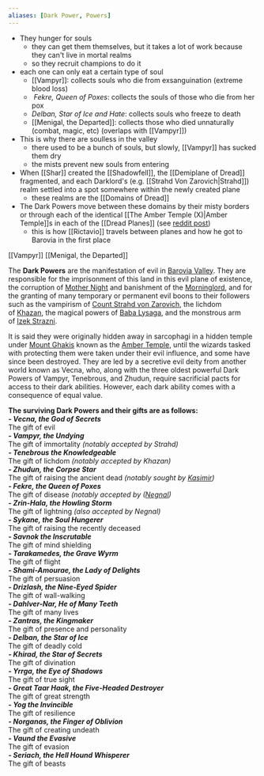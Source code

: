 ```yaml
---
aliases: [Dark Power, Powers]
---
```


- They hunger for souls
	- they can get them themselves, but it takes a lot of work because they can't live in mortal realms
	- so they recruit champions to do it
- each one can only eat a certain type of soul
	- [[Vampyr]]: collects souls who die from exsanguination (extreme blood loss)
	-  _Fekre, Queen of Poxes_: collects the souls of those who die from her pox
	- _Delban, Star of Ice and Hate_: collects souls who freeze to death
	- [[Menigal, the Departed]]: collects those who died unnaturally (combat, magic, etc) (overlaps with [[Vampyr]])
- This is why there are soulless in the valley
	- there used to be a bunch of souls, but slowly, [[Vampyr]] has sucked them dry
	- the mists prevent new souls from entering
- When [[Shar]] created the [[Shadowfell]], the [[Demiplane of Dread]] fragmented, and each Darklord's (e.g. [[Strahd Von Zarovich|Strahd]]) realm settled into a spot somewhere within the newly created plane
	- these realms are the [[Domains of Dread]]
- The Dark Powers move between these domains by their misty borders or through each of the identical [[The Amber Temple (X)|Amber Temple]]s in each of the [[Dread Planes]] (see [reddit post](https://www.reddit.com/r/CurseofStrahd/comments/cgsh14/what_are_the_dark_powers/))
	- this is how [[Rictavio]] travels between planes and how he got to Barovia in the first place

[[Vampyr]]
[[Menigal, the Departed]]

The **Dark Powers** are the manifestation of evil in [Barovia Valley](https://spinachdip.obsidianportal.com/wikis/barovia-valley). They are responsible for the imprisonment of this land in this evil plane of existence, the corruption of [Mother Night](https://spinachdip.obsidianportal.com/wikis/mother-night) and banishment of the [Morninglord](https://spinachdip.obsidianportal.com/wikis/morninglord), and for the granting of many temporary or permanent evil boons to their followers such as the vampirism of [Count Strahd von Zarovich](https://spinachdip.obsidianportal.com/characters/strahd), the lichdom of [Khazan](https://spinachdip.obsidianportal.com/characters/khazan), the magical powers of [Baba Lysaga](https://spinachdip.obsidianportal.com/characters/lysaga), and the monstrous arm of [Izek Strazni](https://spinachdip.obsidianportal.com/characters/izek).

It is said they were originally hidden away in sarcophagi in a hidden temple under [Mount Ghakis](https://spinachdip.obsidianportal.com/wikis/mount-ghakis) known as the [Amber Temple](https://spinachdip.obsidianportal.com/wikis/amber-temple), until the wizards tasked with protecting them were taken under their evil influence, and some have since been destroyed. They are led by a secretive evil deity from another world known as Vecna, who, along with the three oldest powerful Dark Powers of Vampyr, Tenebrous, and Zhudun, require sacrificial pacts for access to their dark abilities. However, each dark ability comes with a consequence of equal value.

**The surviving Dark Powers and their gifts are as follows:**  
_**- Vecna, the God of Secrets**_  
The gift of evil  
_**- Vampyr, the Undying**_  
The gift of immortality _(notably accepted by Strahd)_  
_**- Tenebrous the Knowledgeable**_  
The gift of lichdom _(notably accepted by Khazan)_  
_**- Zhudun, the Corpse Star**_  
The gift of raising the ancient dead _(notably sought by [Kasimir](https://spinachdip.obsidianportal.com/characters/kasimir))_  
_**- Fekre, the Queen of Poxes**_  
The gift of disease _(notably accepted by ([Negnal](https://spinachdip.obsidianportal.com/characters/negnal))_  
_**- Zrin-Hala, the Howling Storm**_  
The gift of lightning _(also accepted by Negnal)_  
_**- Sykane, the Soul Hungerer**_  
The gift of raising the recently deceased  
_**- Savnok the Inscrutable**_  
The gift of mind shielding  
_**- Tarakamedes, the Grave Wyrm**_  
The gift of flight  
_**- Shami-Amourae, the Lady of Delights**_  
The gift of persuasion  
_**- Drizlash, the Nine-Eyed Spider**_  
The gift of wall-walking  
_**- Dahlver-Nar, He of Many Teeth**_  
The gift of many lives  
_**- Zantras, the Kingmaker**_  
The gift of presence and personality  
_**- Delban, the Star of Ice**_  
The gift of deadly cold  
_**- Khirad, the Star of Secrets**_  
The gift of divination  
_**- Yrrga, the Eye of Shadows**_  
The gift of true sight  
_**- Great Taar Haak, the Five-Headed Destroyer**_  
The gift of great strength  
_**- Yog the Invincible**_  
The gift of resilience  
_**- Norganas, the Finger of Oblivion**_  
The gift of creating undeath  
_**- Vaund the Evasive**_  
The gift of evasion  
_**- Seriach, the Hell Hound Whisperer**_  
The gift of beasts